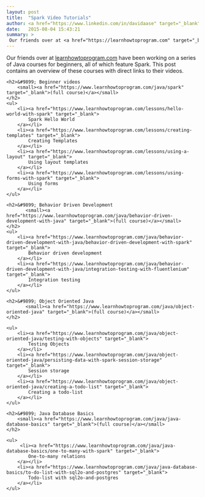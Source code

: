 ```yaml
---
layout: post
title:  "Spark Video Tutorials"
author: <a href="https://www.linkedin.com/in/davidaase" target="_blank">David Åse</a>
date:   2015-08-04 15:43:21
summary: >
 Our friends over at <a href="https://learnhowtoprogram.com" target="_blank">learnhowtoprogram.com</a> have been working on a series of Java courses for beginners, all of which feature Spark. This post contains an overview of these courses with direct links to their videos.
---
```


Our friends over at <a href="https://www.learnhowtoprogram.com/courses" target="_blank">learnhowtoprogram.com</a> have been working on a series of Java courses for beginners, all of which feature Spark. This post contains an overview of these courses with direct links to their videos.
 
<section id="video-tuts">
  
    <h2>&#9899; Beginner videos 
        <small><a href="https://www.learnhowtoprogram.com/java/spark" target="_blank">(full course)</a></small>
    </h2>
    <ul>
        <li><a href="https://www.learnhowtoprogram.com/lessons/hello-world-with-spark" target="_blank">
            Spark Hello World
        </a></li>
        <li><a href="https://www.learnhowtoprogram.com/lessons/creating-templates" target="_blank">
            Creating Templates
        </a></li>
        <li><a href="https://www.learnhowtoprogram.com/lessons/using-a-layout" target="_blank">
            Using layout templates
        </a></li>
        <li><a href="https://www.learnhowtoprogram.com/lessons/using-forms-with-spark" target="_blank">
            Using forms
        </a></li>
    </ul>

    <h2>&#9899; Behavior Driven Development 
           <small><a href="https://www.learnhowtoprogram.com/java/behavior-driven-development-with-java" target="_blank">(full course)</a></small>
    </h2>
    <ul>
        <li><a href="https://www.learnhowtoprogram.com/java/behavior-driven-development-with-java/behavior-driven-development-with-spark" target="_blank">
            Behavior driven development
        </a></li>
        <li><a href="https://www.learnhowtoprogram.com/java/behavior-driven-development-with-java/integration-testing-with-fluentlenium" target="_blank">
            Integration testing
        </a></li>
    </ul>

    <h2>&#9899; Object Oriented Java 
           <small><a href="https://www.learnhowtoprogram.com/java/object-oriented-java" target="_blank">(full course)</a></small>
    </h2>
    
    <ul>
        <li><a href="https://www.learnhowtoprogram.com/java/object-oriented-java/testing-with-objects" target="_blank">
            Testing Objects
        </a></li>
        <li><a href="https://www.learnhowtoprogram.com/java/object-oriented-java/persisting-data-with-spark-session-storage" target="_blank">
            Session storage
        </a></li>
        <li><a href="https://www.learnhowtoprogram.com/java/object-oriented-java/creating-a-todo-list" target="_blank">
            Creating a todo-list
        </a></li>
    </ul>

    <h2>&#9899; Java Database Basics
        <small><a href="https://www.learnhowtoprogram.com/java/java-database-basics" target="_blank">(full course)</a></small>
    </h2>
    
    <ul>
         <li><a href="https://www.learnhowtoprogram.com/java/java-database-basics/one-to-many-with-spark" target="_blank">
            One-to-many relations
        </a></li>
        <li><a href="https://www.learnhowtoprogram.com/java/java-database-basics/to-do-list-with-sql2o-and-postgres" target="_blank">
            Todo-list with sql2o-and-postgres
        </a></li>
    </ul>
    
</section>
